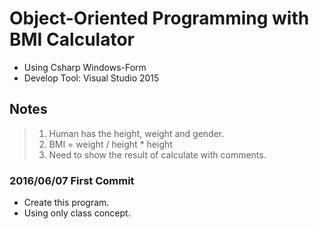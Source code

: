 # Object-Oriented Programming with BMI Calculator

* Using Csharp Windows-Form
* Develop Tool: Visual Studio 2015

## Notes
> 1. Human has the height, weight and gender.
> 2. BMI = weight / height * height
> 3. Need to show the result of calculate with comments.

### 2016/06/07 First Commit
* Create this program.
* Using only class concept.